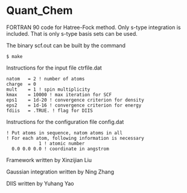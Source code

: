 # Quant_Chem

FORTRAN 90 code for Hatree-Fock method. Only s-type integration is included. That is only s-type basis sets can be used.

The binary scf.out can be built by the command
```
$ make
```

Instructions for the input file ctrfile.dat
```
natom   = 2 ! number of atoms
charge  = 0
mult    = 1 ! spin multiplicity
kmax    = 10000 ! max iteration for SCF
eps1    = 1d-20 ! convergence criterion for density
eps2    = 1d-16 ! convergence criterion for energy
fdiis   = .TRUE. ! flag for DIIS
```

Instructions for the configuration file config.dat
```
! Put atoms in sequence, natom atoms in all
! For each atom, following information is necessary
            1 ! atomic number
  0.0 0.0 0.0 ! coordinate in angstrom
```

Framework written by Xinzijian Liu

Gaussian integration written by Ning Zhang

DIIS written by Yuhang Yao
